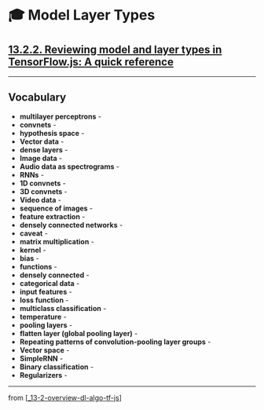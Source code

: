 # 🎓 Model Layer Types

## [**13.2.2.** Reviewing **model and layer types** in TensorFlow.js: **A quick reference**](https://livebook.manning.com/book/deep-learning-with-javascript/chapter-13/61)

---

## **Vocabulary**

- **multilayer perceptrons** -
- **convnets** -
- **hypothesis space** -
- **Vector data** -
- **dense layers** -
- **Image data** -
- **Audio data as spectrograms** -
- **RNNs** -
- **1D convnets** -
- **3D convnets** -
- **Video data** -
- **sequence of images** -
- **feature extraction** -
- **densely connected networks** -
- **caveat** -
- **matrix multiplication** -
- **kernel** -
- **bias** -
- **functions** -
- **densely connected** -
- **categorical data** -
- **input features** -
- **loss function** -
- **multiclass classification** -
- **temperature** -
- **pooling layers** -
- **flatten layer (global pooling layer)** -
- **Repeating patterns of convolution-pooling layer groups** -
- **Vector space** -
- **SimpleRNN** -
- **Binary classification** -
- **Regularizers** -

---
from [[_13-2-overview-dl-algo-tf-js]]

[//begin]: # "Autogenerated link references for markdown compatibility"
[_13-2-overview-dl-algo-tf-js]: _13-2-overview-dl-algo-tf-js.md "🎓 DL Algo TF.js"
[//end]: # "Autogenerated link references"